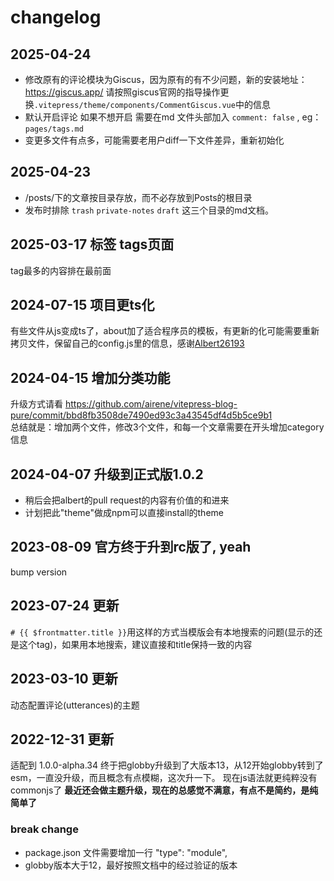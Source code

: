 # changelog

## 2025-04-24

- 修改原有的评论模块为Giscus，因为原有的有不少问题，新的安装地址：https://giscus.app/ 请按照giscus官网的指导操作更换`.vitepress/theme/components/CommentGiscus.vue`中的信息
- 默认开启评论 如果不想开启 需要在md 文件头部加入 `comment: false` , eg：`pages/tags.md`
- 变更多文件有点多，可能需要老用户diff一下文件差异，重新初始化

## 2025-04-23

- /posts/下的文章按目录存放，而不必存放到Posts的根目录
- 发布时排除 `trash` `private-notes` `draft` 这三个目录的md文档。

## 2025-03-17 标签 tags页面

tag最多的内容排在最前面

## 2024-07-15 项目更ts化

有些文件从js变成ts了，about加了适合程序员的模板，有更新的化可能需要重新拷贝文件，保留自己的config.js里的信息，感谢[Albert26193](https://github.com/Albert26193)

## 2024-04-15 增加分类功能

升级方式请看 https://github.com/airene/vitepress-blog-pure/commit/bbd8fb3508de7490ed93c3a43545df4d5b5ce9b1  
总结就是：增加两个文件，修改3个文件，和每一个文章需要在开头增加category信息

## 2024-04-07 升级到正式版1.0.2

- 稍后会把albert的pull request的内容有价值的和进来
- 计划把此"theme"做成npm可以直接install的theme

## 2023-08-09 官方终于升到rc版了, yeah

bump version

## 2023-07-24 更新

`# {{ $frontmatter.title }}`用这样的方式当模版会有本地搜索的问题(显示的还是这个tag)，如果用本地搜索，建议直接和title保持一致的内容

## 2023-03-10 更新

动态配置评论(utterances)的主题

## 2022-12-31 更新

适配到 1.0.0-alpha.34
终于把globby升级到了大版本13，从12开始globby转到了esm，一直没升级，而且概念有点模糊，这次升一下。 现在js语法就更纯粹没有commonjs了
**最近还会做主题升级，现在的总感觉不满意，有点不是简约，是纯简单了**

### break change

- package.json 文件需要增加一行 "type": "module",
- globby版本大于12，最好按照文档中的经过验证的版本
